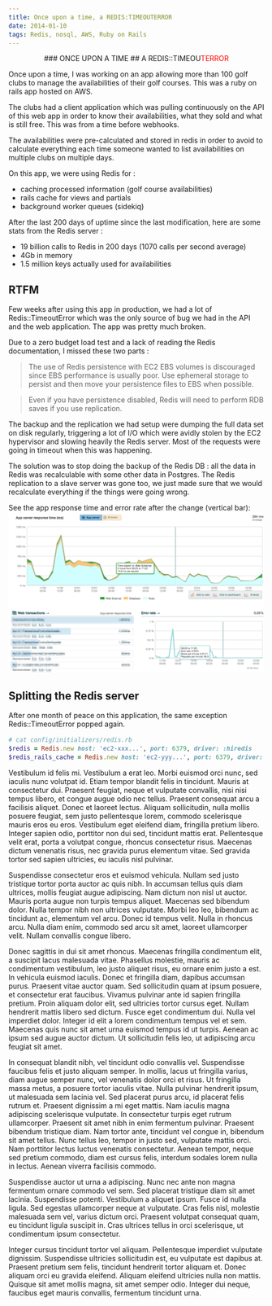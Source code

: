 ```yaml
---
title: Once upon a time, a REDIS:TIMEOUTERROR
date: 2014-01-10
tags: Redis, nosql, AWS, Ruby on Rails
---
```


<center>
### ONCE UPON A TIME
## A REDIS::TIMEOU<font color='red'>TERROR</font>
</center>

Once upon a time, I was working on an app allowing more than 100 golf clubs to manage the availabilities of their golf courses. This was a ruby on rails app hosted on AWS.

The clubs had a client application which was pulling continuously on the API of this web app in order to know their availabilities, what they sold and what is still free. This was from a time before webhooks.

The availabilities were pre-calculated and stored in redis in order to avoid to calculate everything each time someone wanted to list availabilities on multiple clubs on multiple days.

On this app, we were using Redis for :

* caching processed information (golf course availabilities)
* rails cache for views and partials
* background worker queues (sidekiq)

After the last 200 days of uptime since the last modification, here are some stats from the Redis server :

* 19 billion calls to Redis in 200 days (1070 calls per second average)
* 4Gb in memory
* 1.5 million keys actually used for availabilities

## RTFM

Few weeks after using this app in production, we had a lot of Redis::TimeoutError which was the only source of bug we had in the API and the web application. The app was pretty much broken.

Due to a zero budget load test and a lack of reading the Redis documentation, I missed these two parts :

> The use of Redis persistence with EC2 EBS volumes is discouraged since EBS performance is usually poor. Use ephemeral storage to persist and then move your persistence files to EBS when possible.

> Even if you have persistence disabled, Redis will need to perform RDB saves if you use replication.

The backup and the replication we had setup were dumping the full data set on disk regularly, triggering a lot of I/O which were avidly stolen by the EC2 hypervisor and slowing heavily the Redis server. Most of the requests were going in timeout when this was happening.

The solution was to stop doing the backup of the Redis DB : all the data in Redis was recalculable with some other data in Postgres. The Redis replication to a slave server was gone too, we just made sure that we would recalculate everything if the things were going wrong.

See the app response time and error rate after the change (vertical bar):
![Removing Redis from EBS](images/redis_ttl/1-remove-redis-from-EBS.png)

## Splitting the Redis server

After one month of peace on this application, the same exception Redis::TimeoutError popped again.

```ruby
# cat config/initializers/redis.rb
$redis = Redis.new host: 'ec2-xxx...', port: 6379, driver: :hiredis
$redis_rails_cache = Redis.new host: 'ec2-yyy...', port: 6379, driver: :hiredis
```

Vestibulum id felis mi. Vestibulum a erat leo. Morbi euismod orci nunc, sed iaculis nunc volutpat id. Etiam tempor blandit felis in tincidunt. Mauris at consectetur dui. Praesent feugiat, neque et vulputate convallis, nisi nisi tempus libero, et congue augue odio nec tellus. Praesent consequat arcu a facilisis aliquet. Donec et laoreet lectus. Aliquam sollicitudin, nulla mollis posuere feugiat, sem justo pellentesque lorem, commodo scelerisque mauris eros eu eros. Vestibulum eget eleifend diam, fringilla pretium libero. Integer sapien odio, porttitor non dui sed, tincidunt mattis erat. Pellentesque velit erat, porta a volutpat congue, rhoncus consectetur risus. Maecenas dictum venenatis risus, nec gravida purus elementum vitae. Sed gravida tortor sed sapien ultricies, eu iaculis nisl pulvinar.

Suspendisse consectetur eros et euismod vehicula. Nullam sed justo tristique tortor porta auctor ac quis nibh. In accumsan tellus quis diam ultrices, mollis feugiat augue adipiscing. Nam dictum non nisl ut auctor. Mauris porta augue non turpis tempus aliquet. Maecenas sed bibendum dolor. Nulla tempor nibh non ultrices vulputate. Morbi leo leo, bibendum ac tincidunt ac, elementum vel arcu. Donec id tempus velit. Nulla in rhoncus arcu. Nulla diam enim, commodo sed arcu sit amet, laoreet ullamcorper velit. Nullam convallis congue libero.

Donec sagittis in dui sit amet rhoncus. Maecenas fringilla condimentum elit, a suscipit lacus malesuada vitae. Phasellus molestie, mauris ac condimentum vestibulum, leo justo aliquet risus, eu ornare enim justo a est. In vehicula euismod iaculis. Donec et fringilla diam, dapibus accumsan purus. Praesent vitae auctor quam. Sed sollicitudin quam at ipsum posuere, et consectetur erat faucibus. Vivamus pulvinar ante id sapien fringilla pretium. Proin aliquam dolor elit, sed ultricies tortor cursus eget. Nullam hendrerit mattis libero sed dictum. Fusce eget condimentum dui. Nulla vel imperdiet dolor. Integer id elit a lorem condimentum tempus vel et sem. Maecenas quis nunc sit amet urna euismod tempus id ut turpis. Aenean ac ipsum sed augue auctor dictum. Ut sollicitudin felis leo, ut adipiscing arcu feugiat sit amet.

In consequat blandit nibh, vel tincidunt odio convallis vel. Suspendisse faucibus felis et justo aliquam semper. In mollis, lacus ut fringilla varius, diam augue semper nunc, vel venenatis dolor orci et risus. Ut fringilla massa metus, a posuere tortor iaculis vitae. Nulla pulvinar hendrerit ipsum, ut malesuada sem lacinia vel. Sed placerat purus arcu, id placerat felis rutrum et. Praesent dignissim a mi eget mattis. Nam iaculis magna adipiscing scelerisque vulputate. In consectetur turpis eget rutrum ullamcorper. Praesent sit amet nibh in enim fermentum pulvinar. Praesent bibendum tristique diam. Nam tortor ante, tincidunt vel congue in, bibendum sit amet tellus. Nunc tellus leo, tempor in justo sed, vulputate mattis orci. Nam porttitor lectus luctus venenatis consectetur. Aenean tempor, neque sed pretium commodo, diam est cursus felis, interdum sodales lorem nulla in lectus. Aenean viverra facilisis commodo.

Suspendisse auctor ut urna a adipiscing. Nunc nec ante non magna fermentum ornare commodo vel sem. Sed placerat tristique diam sit amet lacinia. Suspendisse potenti. Vestibulum a aliquet ipsum. Fusce id nulla ligula. Sed egestas ullamcorper neque at vulputate. Cras felis nisl, molestie malesuada sem vel, varius dictum orci. Praesent volutpat consequat quam, eu tincidunt ligula suscipit in. Cras ultrices tellus in orci scelerisque, ut condimentum ipsum consectetur.

Integer cursus tincidunt tortor vel aliquam. Pellentesque imperdiet vulputate dignissim. Suspendisse ultricies sollicitudin est, eu vulputate est dapibus at. Praesent pretium sem felis, tincidunt hendrerit tortor aliquam et. Donec aliquam orci eu gravida eleifend. Aliquam eleifend ultricies nulla non mattis. Quisque sit amet mollis magna, sit amet semper odio. Integer dui neque, faucibus eget mauris convallis, fermentum tincidunt urna.